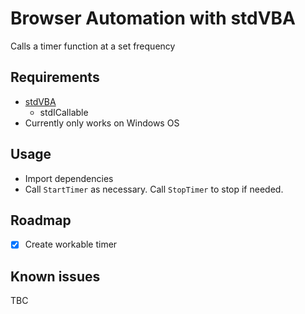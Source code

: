 <!--
    {
        "description": "Use timers with stdVBA callables",
        "tags":["SetTimer", "KillTimer"],
        "deps":["stdICallable"]
    }
-->

# Browser Automation with stdVBA

Calls a timer function at a set frequency

## Requirements

* [stdVBA](http://github.com/sancarn/stdVBA)
    * stdICallable
* Currently only works on Windows OS

## Usage

* Import dependencies
* Call `StartTimer` as necessary. Call `StopTimer` to stop if needed.

## Roadmap

* [X] Create workable timer

## Known issues

TBC